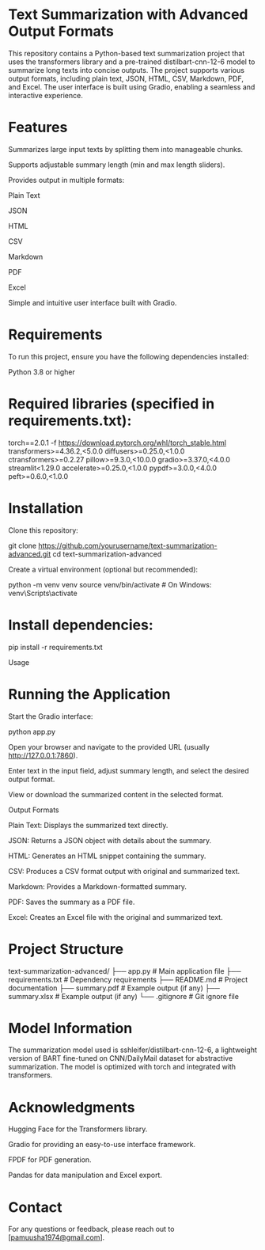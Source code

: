 # Text Summarization with Advanced Output Formats

This repository contains a Python-based text summarization project that uses the transformers library and a pre-trained distilbart-cnn-12-6 model to summarize long texts into concise outputs. The project supports various output formats, including plain text, JSON, HTML, CSV, Markdown, PDF, and Excel. The user interface is built using Gradio, enabling a seamless and interactive experience.

# Features

Summarizes large input texts by splitting them into manageable chunks.

Supports adjustable summary length (min and max length sliders).

Provides output in multiple formats:

Plain Text

JSON

HTML

CSV

Markdown

PDF

Excel

Simple and intuitive user interface built with Gradio.

# Requirements

To run this project, ensure you have the following dependencies installed:

Python 3.8 or higher

# Required libraries (specified in requirements.txt):

torch==2.0.1 -f https://download.pytorch.org/whl/torch_stable.html
transformers>=4.36.2,<5.0.0
diffusers>=0.25.0,<1.0.0
ctransformers>=0.2.27
pillow>=9.3.0,<10.0.0
gradio>=3.37.0,<4.0.0
streamlit<1.29.0
accelerate>=0.25.0,<1.0.0
pypdf>=3.0.0,<4.0.0
peft>=0.6.0,<1.0.0

# Installation

Clone this repository:

git clone https://github.com/yourusername/text-summarization-advanced.git
cd text-summarization-advanced

Create a virtual environment (optional but recommended):

python -m venv venv
source venv/bin/activate   # On Windows: venv\Scripts\activate

# Install dependencies:

pip install -r requirements.txt

Usage

# Running the Application

Start the Gradio interface:

python app.py

Open your browser and navigate to the provided URL (usually http://127.0.0.1:7860).

Enter text in the input field, adjust summary length, and select the desired output format.

View or download the summarized content in the selected format.

Output Formats

Plain Text: Displays the summarized text directly.

JSON: Returns a JSON object with details about the summary.

HTML: Generates an HTML snippet containing the summary.

CSV: Produces a CSV format output with original and summarized text.

Markdown: Provides a Markdown-formatted summary.

PDF: Saves the summary as a PDF file.

Excel: Creates an Excel file with the original and summarized text.

# Project Structure

text-summarization-advanced/
├── app.py                 # Main application file
├── requirements.txt       # Dependency requirements
├── README.md              # Project documentation
├── summary.pdf            # Example output (if any)
├── summary.xlsx           # Example output (if any)
└── .gitignore             # Git ignore file

# Model Information

The summarization model used is sshleifer/distilbart-cnn-12-6, a lightweight version of BART fine-tuned on CNN/DailyMail dataset for abstractive summarization. The model is optimized with torch and integrated with transformers.

# Acknowledgments

Hugging Face for the Transformers library.

Gradio for providing an easy-to-use interface framework.

FPDF for PDF generation.

Pandas for data manipulation and Excel export.

# Contact

For any questions or feedback, please reach out to [pamuusha1974@gmail.com].
